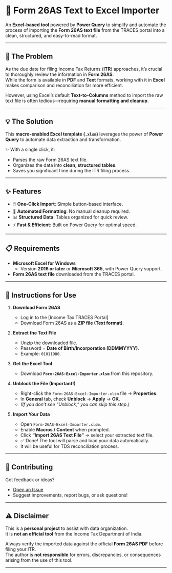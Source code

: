# 📑 Form 26AS Text to Excel Importer

An **Excel-based tool** powered by **Power Query** to simplify and automate the process of importing the **Form 26AS text file** from the TRACES portal into a clean, structured, and easy-to-read format.

---

## 🚨 The Problem
As the due date for filing Income Tax Returns (**ITR**) approaches, it’s crucial to thoroughly review the information in **Form 26AS**.  
While the form is available in **PDF** and **Text** formats, working with it in **Excel** makes comparison and reconciliation far more efficient.

However, using Excel’s default **Text-to-Columns** method to import the raw text file is often tedious—requiring **manual formatting and cleanup**.

---

## 💡 The Solution
This **macro-enabled Excel template (`.xlsm`)** leverages the power of **Power Query** to automate data extraction and transformation.  

✨ With a single click, it:  
- Parses the raw Form 26AS text file.  
- Organizes the data into **clean, structured tables**.  
- Saves you significant time during the ITR filing process.  

---

## ✨ Features
- 🖱️ **One-Click Import**: Simple button-based interface.  
- 🧹 **Automated Formatting**: No manual cleanup required.  
- 📊 **Structured Data**: Tables organized for quick review.  
- ⚡ **Fast & Efficient**: Built on Power Query for optimal speed.  

---

## 📋 Requirements
- **Microsoft Excel for Windows**  
  - Version **2016 or later** or **Microsoft 365**, with Power Query support.  
- **Form 26AS text file** downloaded from the TRACES portal.  

---

## 🚀 Instructions for Use

1. **Download Form 26AS**  
   - Log in to the [Income Tax TRACES Portal]  
   - Download Form 26AS as a **ZIP file (Text format)**.  

2. **Extract the Text File**  
   - Unzip the downloaded file.  
   - Password = **Date of Birth/Incorporation (DDMMYYYY)**.  
   - Example: `01011980`.  

3. **Get the Excel Tool**  
   - Download **`Form-26AS-Excel-Importer.xlsm`** from this repository.  

4. **Unblock the File (Important!)**  
   - Right-click the `Form-26AS-Excel-Importer.xlsm` file → **Properties**.  
   - In **General** tab, check **Unblock** → **Apply** → **OK**.  
   - *(If you don’t see “Unblock,” you can skip this step.)*  

5. **Import Your Data**  
   - Open `Form-26AS-Excel-Importer.xlsm`.  
   - Enable **Macros / Content** when prompted.  
   - Click **“Import 26AS Text File”** → select your extracted text file.  
   - ✅ Done! The tool will parse and load your data automatically.
   - It will be useful for TDS reconciliation process.
---

## 🤝 Contributing
Got feedback or ideas?  
- [Open an Issue](https://github.com/iambalaji-k/Form-26AS-Excel-Importer/issues)  
- Suggest improvements, report bugs, or ask questions!  

---

## ⚠️ Disclaimer
This is a **personal project** to assist with data organization.  
It is **not an official tool** from the Income Tax Department of India.  

Always verify the imported data against the official **Form 26AS PDF** before filing your ITR.  
The author is **not responsible** for errors, discrepancies, or consequences arising from the use of this tool.  

---

